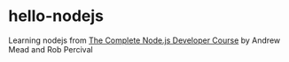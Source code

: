 # hello-nodejs
Learning nodejs from [The Complete Node.js Developer Course](https://www.udemy.com/share/10007CB0scdl1bRXQ=/) by Andrew Mead and Rob Percival
